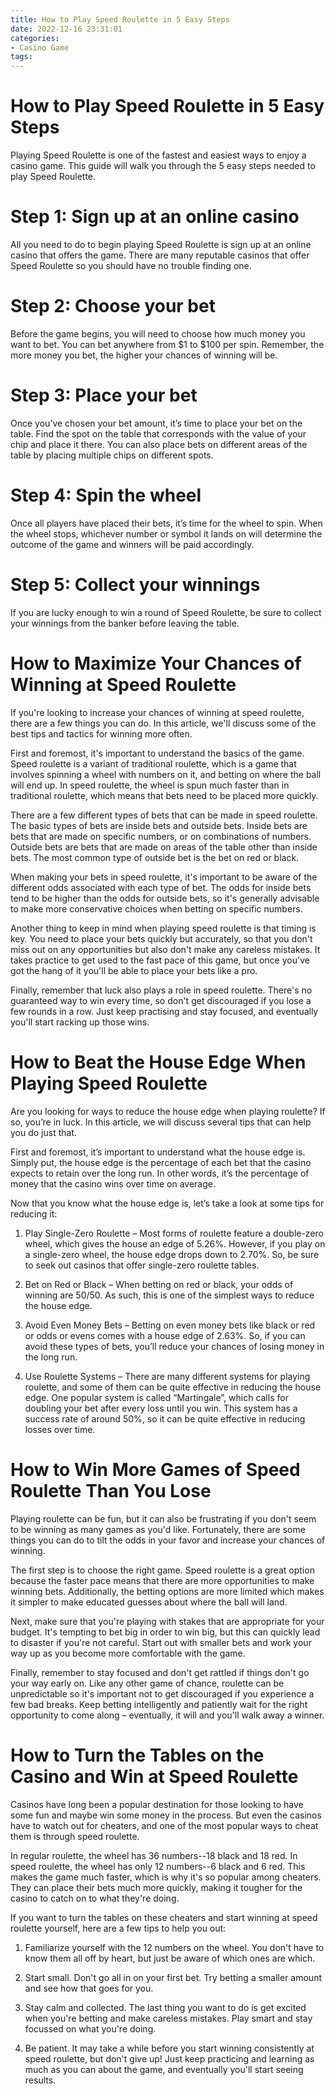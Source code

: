 ```yaml
---
title: How to Play Speed Roulette in 5 Easy Steps 
date: 2022-12-16 23:31:01
categories:
- Casino Game
tags:
---
```



#  How to Play Speed Roulette in 5 Easy Steps 

Playing Speed Roulette is one of the fastest and easiest ways to enjoy a casino game. This guide will walk you through the 5 easy steps needed to play Speed Roulette.

# Step 1: Sign up at an online casino 
All you need to do to begin playing Speed Roulette is sign up at an online casino that offers the game. There are many reputable casinos that offer Speed Roulette so you should have no trouble finding one.

# Step 2: Choose your bet 
Before the game begins, you will need to choose how much money you want to bet. You can bet anywhere from $1 to $100 per spin. Remember, the more money you bet, the higher your chances of winning will be.

# Step 3: Place your bet 
Once you’ve chosen your bet amount, it’s time to place your bet on the table. Find the spot on the table that corresponds with the value of your chip and place it there. You can also place bets on different areas of the table by placing multiple chips on different spots.

# Step 4: Spin the wheel 
Once all players have placed their bets, it’s time for the wheel to spin. When the wheel stops, whichever number or symbol it lands on will determine the outcome of the game and winners will be paid accordingly.

# Step 5: Collect your winnings 
If you are lucky enough to win a round of Speed Roulette, be sure to collect your winnings from the banker before leaving the table.

#  How to Maximize Your Chances of Winning at Speed Roulette 

If you're looking to increase your chances of winning at speed roulette, there are a few things you can do. In this article, we'll discuss some of the best tips and tactics for winning more often.

First and foremost, it's important to understand the basics of the game. Speed roulette is a variant of traditional roulette, which is a game that involves spinning a wheel with numbers on it, and betting on where the ball will end up. In speed roulette, the wheel is spun much faster than in traditional roulette, which means that bets need to be placed more quickly.

There are a few different types of bets that can be made in speed roulette. The basic types of bets are inside bets and outside bets. Inside bets are bets that are made on specific numbers, or on combinations of numbers. Outside bets are bets that are made on areas of the table other than inside bets. The most common type of outside bet is the bet on red or black.

When making your bets in speed roulette, it's important to be aware of the different odds associated with each type of bet. The odds for inside bets tend to be higher than the odds for outside bets, so it's generally advisable to make more conservative choices when betting on specific numbers.

Another thing to keep in mind when playing speed roulette is that timing is key. You need to place your bets quickly but accurately, so that you don't miss out on any opportunities but also don't make any careless mistakes. It takes practice to get used to the fast pace of this game, but once you've got the hang of it you'll be able to place your bets like a pro.

Finally, remember that luck also plays a role in speed roulette. There's no guaranteed way to win every time, so don't get discouraged if you lose a few rounds in a row. Just keep practising and stay focused, and eventually you'll start racking up those wins.

#  How to Beat the House Edge When Playing Speed Roulette 

Are you looking for ways to reduce the house edge when playing roulette? If so, you’re in luck. In this article, we will discuss several tips that can help you do just that.

First and foremost, it’s important to understand what the house edge is. Simply put, the house edge is the percentage of each bet that the casino expects to retain over the long run. In other words, it’s the percentage of money that the casino wins over time on average.

Now that you know what the house edge is, let’s take a look at some tips for reducing it:

1) Play Single-Zero Roulette – Most forms of roulette feature a double-zero wheel, which gives the house an edge of 5.26%. However, if you play on a single-zero wheel, the house edge drops down to 2.70%. So, be sure to seek out casinos that offer single-zero roulette tables.

2) Bet on Red or Black – When betting on red or black, your odds of winning are 50/50. As such, this is one of the simplest ways to reduce the house edge.

3) Avoid Even Money Bets – Betting on even money bets like black or red or odds or evens comes with a house edge of 2.63%. So, if you can avoid these types of bets, you’ll reduce your chances of losing money in the long run.

4) Use Roulette Systems – There are many different systems for playing roulette, and some of them can be quite effective in reducing the house edge. One popular system is called “Martingale”, which calls for doubling your bet after every loss until you win. This system has a success rate of around 50%, so it can be quite effective in reducing losses over time.

#  How to Win More Games of Speed Roulette Than You Lose 

Playing roulette can be fun, but it can also be frustrating if you don't seem to be winning as many games as you'd like. Fortunately, there are some things you can do to tilt the odds in your favor and increase your chances of winning.

The first step is to choose the right game. Speed roulette is a great option because the faster pace means that there are more opportunities to make winning bets. Additionally, the betting options are more limited which makes it simpler to make educated guesses about where the ball will land.

Next, make sure that you're playing with stakes that are appropriate for your budget. It's tempting to bet big in order to win big, but this can quickly lead to disaster if you're not careful. Start out with smaller bets and work your way up as you become more comfortable with the game.

Finally, remember to stay focused and don't get rattled if things don't go your way early on. Like any other game of chance, roulette can be unpredictable so it's important not to get discouraged if you experience a few bad breaks. Keep betting intelligently and patiently wait for the right opportunity to come along – eventually, it will and you'll walk away a winner.

#  How to Turn the Tables on the Casino and Win at Speed Roulette

Casinos have long been a popular destination for those looking to have some fun and maybe win some money in the process. But even the casinos have to watch out for cheaters, and one of the most popular ways to cheat them is through speed roulette.

In regular roulette, the wheel has 36 numbers--18 black and 18 red. In speed roulette, the wheel has only 12 numbers--6 black and 6 red. This makes the game much faster, which is why it's so popular among cheaters. They can place their bets much more quickly, making it tougher for the casino to catch on to what they're doing.

If you want to turn the tables on these cheaters and start winning at speed roulette yourself, here are a few tips to help you out:

1. Familiarize yourself with the 12 numbers on the wheel. You don't have to know them all off by heart, but just be aware of which ones are which.

2. Start small. Don't go all in on your first bet. Try betting a smaller amount and see how that goes for you.

3. Stay calm and collected. The last thing you want to do is get excited when you're betting and make careless mistakes. Play smart and stay focussed on what you're doing.

4. Be patient. It may take a while before you start winning consistently at speed roulette, but don't give up! Just keep practicing and learning as much as you can about the game, and eventually you'll start seeing results.